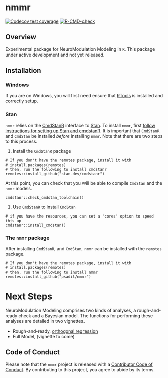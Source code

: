<!-- README.md is generated from README.Rmd. Please edit that file -->

nmmr
====

<!-- badges: start -->

[![Codecov test
coverage](https://codecov.io/gh/psadil/nmmr/branch/master/graph/badge.svg)](https://codecov.io/gh/psadil/nmmr?branch=master)
[![R-CMD-check](https://github.com/psadil/nmmr/workflows/R-CMD-check/badge.svg)](https://github.com/psadil/nmmr/actions)
<!-- badges: end -->

Overview
--------

Experimental package for NeuroModulation Modeling in `R`. This package
under active development and not yet released.

Installation
------------

### Windows

If you are on Windows, you will first need ensure that
[RTools](https://cran.r-project.org/bin/windows/Rtools/) is installed
and correctly setup.

### Stan

`nmmr` relies on the [CmdStanR](https://mc-stan.org/cmdstanr/) interface
to [Stan](https://mc-stan.org). To install `nmmr`, first [follow
instructions for setting up Stan and
cmdstanR](https://mc-stan.org/cmdstanr/articles/cmdstanr.html). It is
important that `CmdStanR` and `CmdStan` be installed *before* installing
`nmmr`. Note that there are two steps to this process.

1.  Install the `CmdStanR` package

<!-- -->

    # If you don't have the remotes package, install it with 
    # install.packages(remotes)
    # then, run the following to install cmdstanr
    remotes::install_github("stan-dev/cmdstanr")

At this point, you can check that you will be able to compile `CmdStan`
and the `nmmr` models.

    cmdstanr::check_cmdstan_toolchain()

1.  Use `CmdStanR` to install `CmdStan`

<!-- -->

    # if you have the resources, you can set a 'cores' option to speed this up
    cmdstanr::install_cmdstan()

### The `nmmr` package

After installing `CmdStanR`, and `CmdStan`, `nmmr` can be installed with
the `remotes` package.

    # If you don't have the remotes package, install it with 
    # install.packages(remotes)
    # then, run the following to install nmmr
    remotes::install_github("psadil/nmmr")

Next Steps
==========

NeuroModulation Modeling comprises two kinds of analyses, a
rough-and-ready check and a Bayesian model. The functions for performing
these analyses are detailed in two vignettes.

-   Rough-and-ready, [orthogonal
    regression](https://psadil.github.io/nmmr/articles/orthogonal.html)
-   Full Model, (vignette to come)

Code of Conduct
---------------

Please note that the `nmmr` project is released with a [Contributor Code
of
Conduct](https://contributor-covenant.org/version/2/0/CODE_OF_CONDUCT.html).
By contributing to this project, you agree to abide by its terms.
